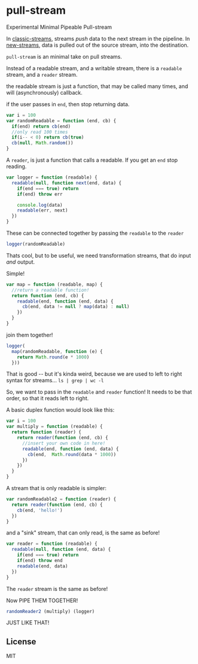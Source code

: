 # pull-stream

Experimental Minimal Pipeable Pull-stream

In [classic-streams](https://github.com/joyent/node/blob/v0.8/doc/api/stream.markdown),
streams _push_ data to the next stream in the pipeline.
In [new-streams](https://github.com/joyent/node/blob/v0.8/doc/api/stream.markdown),
data is pulled out of the source stream, into the destination.

`pull-stream` is an minimal take on pull streams.

Instead of a readable stream, and a writable stream, there is a `readable` stream,
and a `reader` stream.

the readable stream is just a function, that may be called many times,
and will (asynchronously) callback.

if the user passes in `end`, then stop returning data.

``` js
var i = 100
var randomReadable = function (end, cb) {
  if(end) return cb(end)
  //only read 100 times
  if(i-- < 0) return cb(true)
  cb(null, Math.random())
}
```

A `reader`, is just a function that calls a readable.
If you get an `end` stop reading.

``` js
var logger = function (readable) {
  readable(null, function next(end, data) {
    if(end === true) return
    if(end) throw err

    console.log(data)
    readable(err, next)
  })
}
```

These can be connected together by passing the `readable` to the `reader`

``` js
logger(randomReadable)
```

Thats cool, but to be useful, we need transformation streams,
that do input _and_ output.

Simple!

``` js
var map = function (readable, map) {
  //return a readable function!
  return function (end, cb) {
    readable(end, function (end, data) {
      cb(end, data != null ? map(data) : null)
    })
  }
}
```

join them together!

``` js
logger(
  map(randomReadable, function (e) {
    return Math.round(e * 1000)
  }))
```

That is good -- but it's kinda weird, because we are used to left to right syntax
for streams... `ls | grep | wc -l`

So, we want to pass in the `readable` and `reader` function!
It needs to be that order, so that it reads left to right.

A basic duplex function would look like this:

``` js
var i = 100
var multiply = function (readable) {
  return function (reader) {
    return reader(function (end, cb) {
      //insert your own code in here!
      readable(end, function (end, data) {
        cb(end,  Math.round(data * 1000))
      })
    })
  }
}
``` 

A stream that is only readable is simpler:
``` js
var randomReadable2 = function (reader) {
  return reader(function (end, cb) {
    cb(end, 'hello!')
  })
}
```

and a "sink" stream, that can only read, is the same as before!

``` js
var reader = function (readable) {
  readable(null, function (end, data) {
    if(end === true) return
    if(end) throw end
    readable(end, data)
  })
}
```

The `reader` stream is the same as before!

Now PIPE THEM TOGETHER!

``` js
randomReader2 (multiply) (logger)
```

JUST LIKE THAT!

## License

MIT
